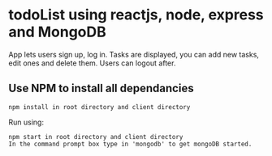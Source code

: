# todoList using reactjs, node, express and MongoDB
App lets users sign up, log in. Tasks are displayed, you can add new tasks, edit ones and delete them.
Users can logout after.

## Use NPM to install all dependancies

    npm install in root directory and client directory

Run using:

    npm start in root directory and client directory
    In the command prompt box type in 'mongodb' to get mongoDB started.
